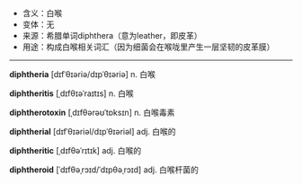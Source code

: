 - <span class="definition">含义：白喉</span>
- <span class="definition">变体：无</span>
- <span class="definition">来源：希腊单词diphthera（意为leather，即皮革）</span>
- <span class="definition">用途：构成白喉相关词汇（因为细菌会在喉咙里产生一层坚韧的皮革膜）</span>


---


<span class="vocabulary">**diphtheria**</span> [dɪfˈθɪəriə/dɪpˈθɪəriə] n. 白喉

<span class="vocabulary">**diphtheritis**</span> [ˌdɪfθɪəˈraɪtɪs] n. 白喉

<span class="vocabulary">**diphtherotoxin**</span> [ˌdɪfθərəʊˈtɒksɪn] n. 白喉毒素

<span class="vocabulary">**diphtherial**</span> [dɪfˈθɪəriəl/dɪpˈθɪəriəl] adj. 白喉的

<span class="vocabulary">**diphtheritic**</span> [ˌdɪfθəˈrɪtɪk] adj. 白喉的

<span class="vocabulary">**diphtheroid**</span> [ˈdɪfθəˌrɔɪd/ˈdɪpθəˌrɔɪd] adj. 白喉杆菌的
